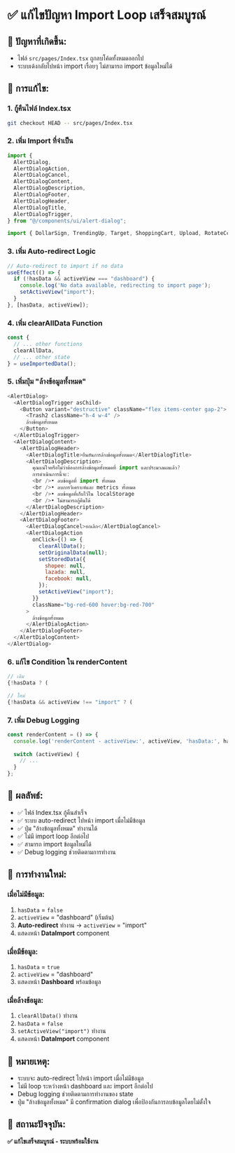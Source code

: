 # ✅ แก้ไขปัญหา Import Loop เสร็จสมบูรณ์

## 🐛 ปัญหาที่เกิดขึ้น:
- ไฟล์ `src/pages/Index.tsx` ถูกลบโค้ดทั้งหมดออกไป
- ระบบเด้งกลับไปหน้า import เรื่อยๆ ไม่สามารถ import ข้อมูลใหม่ได้

## 🔧 การแก้ไข:

### 1. กู้คืนไฟล์ Index.tsx
```bash
git checkout HEAD -- src/pages/Index.tsx
```

### 2. เพิ่ม Import ที่จำเป็น
```javascript
import {
  AlertDialog,
  AlertDialogAction,
  AlertDialogCancel,
  AlertDialogContent,
  AlertDialogDescription,
  AlertDialogFooter,
  AlertDialogHeader,
  AlertDialogTitle,
  AlertDialogTrigger,
} from "@/components/ui/alert-dialog";

import { DollarSign, TrendingUp, Target, ShoppingCart, Upload, RotateCcw, AlertTriangle, CheckCircle, Trash2 } from "lucide-react";
```

### 3. เพิ่ม Auto-redirect Logic
```javascript
// Auto-redirect to import if no data
useEffect(() => {
  if (!hasData && activeView === "dashboard") {
    console.log('No data available, redirecting to import page');
    setActiveView("import");
  }
}, [hasData, activeView]);
```

### 4. เพิ่ม clearAllData Function
```javascript
const { 
  // ... other functions
  clearAllData,
  // ... other state
} = useImportedData();
```

### 5. เพิ่มปุ่ม "ล้างข้อมูลทั้งหมด"
```javascript
<AlertDialog>
  <AlertDialogTrigger asChild>
    <Button variant="destructive" className="flex items-center gap-2">
      <Trash2 className="h-4 w-4" />
      ล้างข้อมูลทั้งหมด
    </Button>
  </AlertDialogTrigger>
  <AlertDialogContent>
    <AlertDialogHeader>
      <AlertDialogTitle>ยืนยันการล้างข้อมูลทั้งหมด</AlertDialogTitle>
      <AlertDialogDescription>
        คุณแน่ใจหรือไม่ว่าต้องการล้างข้อมูลทั้งหมดที่ import และประมวลผลแล้ว? 
        การดำเนินการนี้จะ:
        <br />• ลบข้อมูลที่ import ทั้งหมด
        <br />• ลบการวิเคราะห์และ metrics ทั้งหมด
        <br />• ลบข้อมูลที่เก็บไว้ใน localStorage
        <br />• ไม่สามารถกู้คืนได้
      </AlertDialogDescription>
    </AlertDialogHeader>
    <AlertDialogFooter>
      <AlertDialogCancel>ยกเลิก</AlertDialogCancel>
      <AlertDialogAction 
        onClick={() => {
          clearAllData();
          setOriginalData(null);
          setStoredData({
            shopee: null,
            lazada: null,
            facebook: null,
          });
          setActiveView("import");
        }}
        className="bg-red-600 hover:bg-red-700"
      >
        ล้างข้อมูลทั้งหมด
      </AlertDialogAction>
    </AlertDialogFooter>
  </AlertDialogContent>
</AlertDialog>
```

### 6. แก้ไข Condition ใน renderContent
```javascript
// เดิม
{!hasData ? (

// ใหม่  
{!hasData && activeView !== "import" ? (
```

### 7. เพิ่ม Debug Logging
```javascript
const renderContent = () => {
  console.log('renderContent - activeView:', activeView, 'hasData:', hasData, 'importedData:', importedData);
  
  switch (activeView) {
    // ...
  }
};
```

## 🎯 ผลลัพธ์:
- ✅ ไฟล์ Index.tsx กู้คืนสำเร็จ
- ✅ ระบบ auto-redirect ไปหน้า import เมื่อไม่มีข้อมูล
- ✅ ปุ่ม "ล้างข้อมูลทั้งหมด" ทำงานได้
- ✅ ไม่มี import loop อีกต่อไป
- ✅ สามารถ import ข้อมูลใหม่ได้
- ✅ Debug logging ช่วยติดตามการทำงาน

## 🔄 การทำงานใหม่:

### เมื่อไม่มีข้อมูล:
1. `hasData` = `false`
2. `activeView` = "dashboard" (เริ่มต้น)
3. **Auto-redirect** ทำงาน → `activeView` = "import"
4. แสดงหน้า **DataImport** component

### เมื่อมีข้อมูล:
1. `hasData` = `true`
2. `activeView` = "dashboard"
3. แสดงหน้า **Dashboard** พร้อมข้อมูล

### เมื่อล้างข้อมูล:
1. `clearAllData()` ทำงาน
2. `hasData` = `false`
3. `setActiveView("import")` ทำงาน
4. แสดงหน้า **DataImport** component

## 📝 หมายเหตุ:
- ระบบจะ auto-redirect ไปหน้า import เมื่อไม่มีข้อมูล
- ไม่มี loop ระหว่างหน้า dashboard และ import อีกต่อไป
- Debug logging ช่วยติดตามการทำงานของ state
- ปุ่ม "ล้างข้อมูลทั้งหมด" มี confirmation dialog เพื่อป้องกันการลบข้อมูลโดยไม่ตั้งใจ

## 🚀 สถานะปัจจุบัน:
**✅ แก้ไขเสร็จสมบูรณ์ - ระบบพร้อมใช้งาน**
